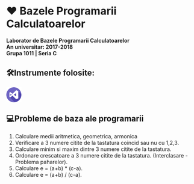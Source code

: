 # ❤️ Bazele Programarii Calculatoarelor
 **Laborator de Bazele Programarii Calculatoarelor** </br>
**An universitar: 2017-2018**</br>
**Grupa 1011 | Seria C**</br>

## 🛠️Instrumente folosite:
<a href = "https://visualstudio.microsoft.com/">
    <img src = "https://github.com/Adriana-Giol/Adriana-Giol/blob/main/Logo/visualstudio.png" alt="Visual Studio 2017-2019" width = "auto" height="40px" align="center" title="Visual Studio 2017-2019"/>
</a>

## 💻Probleme de baza ale programarii
1. Calculare medii aritmetica, geometrica, armonica
2. Verificare a 3 numere citite de la tastatura coincid sau nu cu 1,2,3.
3. Calculare minim si maxim dintre 3 numere citite de la tastatura.
4. Ordonare crescatoare a 3 numere citite de la tastatura. (Interclasare - Problema paharelor).
5. Calculare e = (a+b) * (c-a).
6. Calculare e = (a+b) / (c-a).
